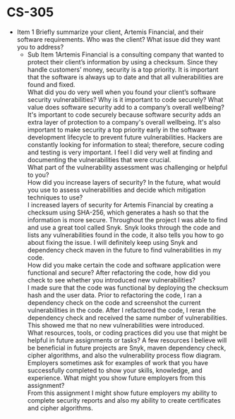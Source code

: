# CS-305
- Item 1 Briefly summarize your client, Artemis Financial, and their software requirements. Who was the client? What issue did they want you to address? <br />
    - Sub Item 1Artemis Financial is a consulting company that wanted to protect their client’s information by using a checksum. Since they handle customers’ money, security is a top priority. It is important that the software is always up to date and that all vulnerabilities are found and fixed. <br />
What did you do very well when you found your client’s software security vulnerabilities? Why is it important to code securely? What value does software security add to a company’s overall wellbeing?<br />
It's important to code securely because software security adds an extra layer of protection to a company's overall wellbeing. It's also important to make security a top priority early in the software development lifecycle to prevent future vulnerabilities. Hackers are constantly looking for information to steal; therefore, secure coding and testing is very important. I feel I did very well at finding and documenting the vulnerabilities that were crucial. <br />
What part of the vulnerability assessment was challenging or helpful to you?<br />
How did you increase layers of security? In the future, what would you use to assess vulnerabilities and decide which mitigation techniques to use?<br />
I increased layers of security for Artemis Financial by creating a checksum using SHA-256, which generates a hash so that the information is more secure. Throughout the project I was able to find and use a great tool called Snyk. Snyk looks through the code and lists any vulnerabilities found in the code, it also tells you how to go about fixing the issue. I will definitely keep using Snyk and dependency check maven in the future to find vulnerabilities in my code. <br />
How did you make certain the code and software application were functional and secure? After refactoring the code, how did you check to see whether you introduced new vulnerabilities?<br />
I made sure that the code was functional by deploying the checksum hash and the user data. Prior to refactoring the code, I ran a dependency check on the code and screenshot the current vulnerabilities in the code. After I refactored the code, I reran the dependency check and received the same number of vulnerabilities. This showed me that no new vulnerabilities were introduced.<br />
What resources, tools, or coding practices did you use that might be helpful in future assignments or tasks?
A few resources I believe will be beneficial in future projects are Snyk, maven dependency check, cipher algorithms, and also the vulnerability process flow diagram. <br />
Employers sometimes ask for examples of work that you have successfully completed to show your skills, knowledge, and experience. What might you show future employers from this assignment?<br />
From this assignment I might show future employers my ability to complete security reports and also my ability to create certificates and cipher algorithms.
